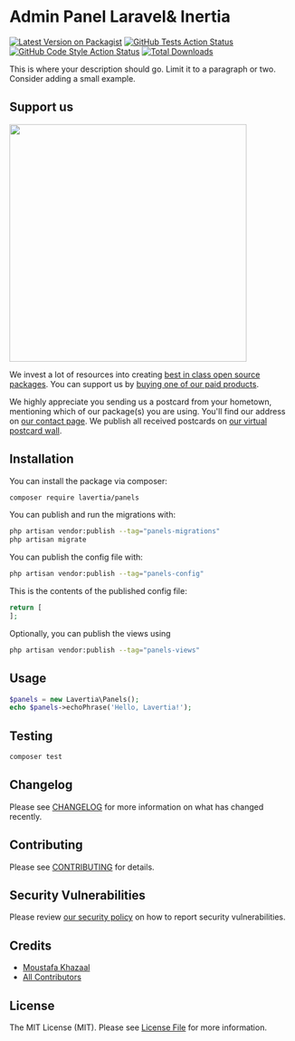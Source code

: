 # Admin Panel Laravel& Inertia

[![Latest Version on Packagist](https://img.shields.io/packagist/v/lavertia/panels.svg?style=flat-square)](https://packagist.org/packages/lavertia/panels)
[![GitHub Tests Action Status](https://img.shields.io/github/actions/workflow/status/lavertia/panels/run-tests.yml?branch=main&label=tests&style=flat-square)](https://github.com/lavertia/panels/actions?query=workflow%3Arun-tests+branch%3Amain)
[![GitHub Code Style Action Status](https://img.shields.io/github/actions/workflow/status/lavertia/panels/fix-php-code-style-issues.yml?branch=main&label=code%20style&style=flat-square)](https://github.com/lavertia/panels/actions?query=workflow%3A"Fix+PHP+code+style+issues"+branch%3Amain)
[![Total Downloads](https://img.shields.io/packagist/dt/lavertia/panels.svg?style=flat-square)](https://packagist.org/packages/lavertia/panels)

This is where your description should go. Limit it to a paragraph or two. Consider adding a small example.

## Support us

[<img src="https://github-ads.s3.eu-central-1.amazonaws.com/panels.jpg?t=1" width="419px" />](https://spatie.be/github-ad-click/panels)

We invest a lot of resources into creating [best in class open source packages](https://spatie.be/open-source). You can support us by [buying one of our paid products](https://spatie.be/open-source/support-us).

We highly appreciate you sending us a postcard from your hometown, mentioning which of our package(s) you are using. You'll find our address on [our contact page](https://spatie.be/about-us). We publish all received postcards on [our virtual postcard wall](https://spatie.be/open-source/postcards).

## Installation

You can install the package via composer:

```bash
composer require lavertia/panels
```

You can publish and run the migrations with:

```bash
php artisan vendor:publish --tag="panels-migrations"
php artisan migrate
```

You can publish the config file with:

```bash
php artisan vendor:publish --tag="panels-config"
```

This is the contents of the published config file:

```php
return [
];
```

Optionally, you can publish the views using

```bash
php artisan vendor:publish --tag="panels-views"
```

## Usage

```php
$panels = new Lavertia\Panels();
echo $panels->echoPhrase('Hello, Lavertia!');
```

## Testing

```bash
composer test
```

## Changelog

Please see [CHANGELOG](CHANGELOG.md) for more information on what has changed recently.

## Contributing

Please see [CONTRIBUTING](CONTRIBUTING.md) for details.

## Security Vulnerabilities

Please review [our security policy](../../security/policy) on how to report security vulnerabilities.

## Credits

- [Moustafa Khazaal](https://github.com/lavertia)
- [All Contributors](../../contributors)

## License

The MIT License (MIT). Please see [License File](LICENSE.md) for more information.
